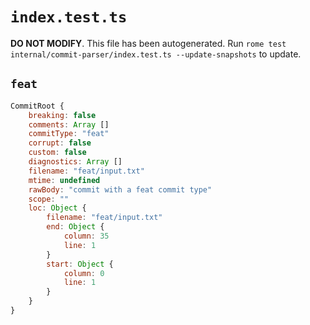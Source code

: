 # `index.test.ts`

**DO NOT MODIFY**. This file has been autogenerated. Run `rome test internal/commit-parser/index.test.ts --update-snapshots` to update.

## `feat`

```javascript
CommitRoot {
	breaking: false
	comments: Array []
	commitType: "feat"
	corrupt: false
	custom: false
	diagnostics: Array []
	filename: "feat/input.txt"
	mtime: undefined
	rawBody: "commit with a feat commit type"
	scope: ""
	loc: Object {
		filename: "feat/input.txt"
		end: Object {
			column: 35
			line: 1
		}
		start: Object {
			column: 0
			line: 1
		}
	}
}
```
